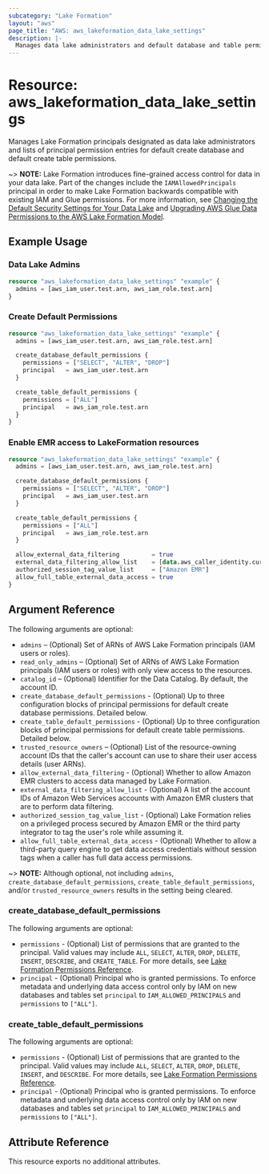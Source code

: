 ```yaml
---
subcategory: "Lake Formation"
layout: "aws"
page_title: "AWS: aws_lakeformation_data_lake_settings"
description: |-
  Manages data lake administrators and default database and table permissions
---
```


# Resource: aws_lakeformation_data_lake_settings

Manages Lake Formation principals designated as data lake administrators and lists of principal permission entries for default create database and default create table permissions.

~> **NOTE:** Lake Formation introduces fine-grained access control for data in your data lake. Part of the changes include the `IAMAllowedPrincipals` principal in order to make Lake Formation backwards compatible with existing IAM and Glue permissions. For more information, see [Changing the Default Security Settings for Your Data Lake](https://docs.aws.amazon.com/lake-formation/latest/dg/change-settings.html) and [Upgrading AWS Glue Data Permissions to the AWS Lake Formation Model](https://docs.aws.amazon.com/lake-formation/latest/dg/upgrade-glue-lake-formation.html).

## Example Usage

### Data Lake Admins

```terraform
resource "aws_lakeformation_data_lake_settings" "example" {
  admins = [aws_iam_user.test.arn, aws_iam_role.test.arn]
}
```

### Create Default Permissions

```terraform
resource "aws_lakeformation_data_lake_settings" "example" {
  admins = [aws_iam_user.test.arn, aws_iam_role.test.arn]

  create_database_default_permissions {
    permissions = ["SELECT", "ALTER", "DROP"]
    principal   = aws_iam_user.test.arn
  }

  create_table_default_permissions {
    permissions = ["ALL"]
    principal   = aws_iam_role.test.arn
  }
}
```

### Enable EMR access to LakeFormation resources

```terraform
resource "aws_lakeformation_data_lake_settings" "example" {
  admins = [aws_iam_user.test.arn, aws_iam_role.test.arn]

  create_database_default_permissions {
    permissions = ["SELECT", "ALTER", "DROP"]
    principal   = aws_iam_user.test.arn
  }

  create_table_default_permissions {
    permissions = ["ALL"]
    principal   = aws_iam_role.test.arn
  }

  allow_external_data_filtering         = true
  external_data_filtering_allow_list    = [data.aws_caller_identity.current.account_id, data.aws_caller_identity.third_party.account_id]
  authorized_session_tag_value_list     = ["Amazon EMR"]
  allow_full_table_external_data_access = true
}
```

## Argument Reference

The following arguments are optional:

* `admins` – (Optional) Set of ARNs of AWS Lake Formation principals (IAM users or roles).
* `read_only_admins` – (Optional) Set of ARNs of AWS Lake Formation principals (IAM users or roles) with only view access to the resources.
* `catalog_id` – (Optional) Identifier for the Data Catalog. By default, the account ID.
* `create_database_default_permissions` - (Optional) Up to three configuration blocks of principal permissions for default create database permissions. Detailed below.
* `create_table_default_permissions` - (Optional) Up to three configuration blocks of principal permissions for default create table permissions. Detailed below.
* `trusted_resource_owners` – (Optional) List of the resource-owning account IDs that the caller's account can use to share their user access details (user ARNs).
* `allow_external_data_filtering` - (Optional) Whether to allow Amazon EMR clusters to access data managed by Lake Formation.
* `external_data_filtering_allow_list` - (Optional) A list of the account IDs of Amazon Web Services accounts with Amazon EMR clusters that are to perform data filtering.
* `authorized_session_tag_value_list` - (Optional) Lake Formation relies on a privileged process secured by Amazon EMR or the third party integrator to tag the user's role while assuming it.
* `allow_full_table_external_data_access` - (Optional) Whether to allow a third-party query engine to get data access credentials without session tags when a caller has full data access permissions.

~> **NOTE:** Although optional, not including `admins`, `create_database_default_permissions`, `create_table_default_permissions`, and/or `trusted_resource_owners` results in the setting being cleared.

### create_database_default_permissions

The following arguments are optional:

* `permissions` - (Optional) List of permissions that are granted to the principal. Valid values may include `ALL`, `SELECT`, `ALTER`, `DROP`, `DELETE`, `INSERT`, `DESCRIBE`, and `CREATE_TABLE`. For more details, see [Lake Formation Permissions Reference](https://docs.aws.amazon.com/lake-formation/latest/dg/lf-permissions-reference.html).
* `principal` - (Optional) Principal who is granted permissions. To enforce metadata and underlying data access control only by IAM on new databases and tables set `principal` to `IAM_ALLOWED_PRINCIPALS` and `permissions` to `["ALL"]`.

### create_table_default_permissions

The following arguments are optional:

* `permissions` - (Optional) List of permissions that are granted to the principal. Valid values may include `ALL`, `SELECT`, `ALTER`, `DROP`, `DELETE`, `INSERT`, and `DESCRIBE`. For more details, see [Lake Formation Permissions Reference](https://docs.aws.amazon.com/lake-formation/latest/dg/lf-permissions-reference.html).
* `principal` - (Optional) Principal who is granted permissions. To enforce metadata and underlying data access control only by IAM on new databases and tables set `principal` to `IAM_ALLOWED_PRINCIPALS` and `permissions` to `["ALL"]`.

## Attribute Reference

This resource exports no additional attributes.
